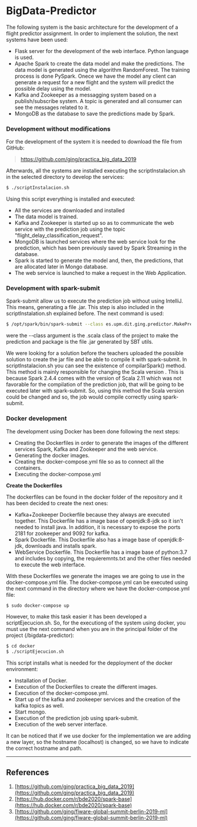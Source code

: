 # BigData-Predictor

The following system is the basic architecture for the development of a flight predictor assignment. In order to implement the solution, the next systems have been used:

  - Flask server for the development of the web interface. Python language is used.
  - Apache Spark to create the data model and make the predictions. The data model is generated using the algorithm RandomForest. The training process is done PySpark. Onece we have the model any client can generate a request for a new flight and the system will predict the possible delay using the model.
  - Kafka and Zookeeper as a messagging system based on a publish/subscribe system. A topic is generated and all consumer can see the messages related to it.
  - MongoDB as the database to save the predictions made by Spark.

### Development without modifications

For the development of the system it is needed to download the file from GitHub:
> https://github.com/ging/practica_big_data_2019

Afterwards, all the systems are installed executing the scriptInstalacion.sh in the selected directory to develop the services:

```sh
$ ./scriptInstalacion.sh
```
Using this script everything is installed and executed:

 - All the services are downloaded and installed
 - The data model is trained.
 - Kafka and Zookeeper is started up so as to communicate the web service with the prediction job using the topic "flight_delay_classification_request".
 - MongoDB is launched services where the web service look for the prediction, which has been previously saved by Spark Streaming in the database.
 - Spark is started to generate the model and, then, the predictions, that are allocated later in Mongo database.
 - The web service is launched to make a request in the Web Application.

### Development with spark-submit

Spark-submit allow us to execute the prediction job without using IntelliJ. This means, generating a file .jar. This step is also included in the scriptInstalation.sh explained before. The next command is used:

```sh
$ /opt/spark/bin/spark-submit --class es.upm.dit.ging.predictor.MakePrediction --packages org.mongodb.spark:mongo-spark-connector_2.11:2.3.2,org.apache.spark:spark-sql-kafka-0-10_2.11:2.4.0 /target/scala-2.12/flight_prediction_2.12-0.1.jar
```

were the --class argument is the .scala class of the project to make the prediction and package is the file .jar generated by SBT utils.

We were looking for a solution before the teachers uploaded the possible solution to create the jar file and be able to compile it with spark-submit. In scriptInstalacion.sh you can see the existence of compilarSpark() method. This method is mainly responsible for changing the Scala version . This is because Spark 2.4.4 comes with the version of Scala 2.11 which was not favorable for the compilation of the prediction job, that will be going to be executed later with spark-submit. So, using this method the Scala version could be changed and so, the job would compile correctly using spark-submit.



### Docker development

The development using Docker has been done following the next steps:
- Creating the Dockerfiles in order to generate the images of the different services Spark, Kafka and Zookeeper and the web service.
- Generating the docker images.
- Creating the docker-compose.yml file so as to connect all the containers.
- Executing the docker-compose.yml

**Create the Dockerfiles**

The dockerfiles can be found in the docker folder of the repository and it has been decided to create the next ones:
- Kafka+Zookeeper Dockerfile because they always are executed together. This Dockerfile has a image base of openjdk:8-jdk so it isn't needed to install java. In addition, it is necessary to expose the ports 2181 for zookeeper and 9092 for kafka.
- Spark Dockerfile. This Dockerfile also has a image base of openjdk:8-jdk, downloads and installs spark.
- WebService Dockerfile. This Dockerfile has a image base of python:3.7 and includes by copying, the requieremnts.txt and the other files needed to execute the web interface.


With these Dockerfiles we generate the images we are going to use in the docker-compose.yml file. The docker-compose.yml can be executed using the next command in the directory where we have the docker-compose.yml file:

```sh
$ sudo docker-compose up
```

However, to make this task easier it has been developed a scriptEjecucion.sh. So, for the executiong of the system using docker, you must use the next command when you are in the principal folder of the project (/bigdata-predictor):

```sh
$ cd docker
$ ./scriptEjecucion.sh
```

This script installs what is needed for the depployment of the docker environment:
- Installation of Docker.
- Execution of the Dockerfiles to create the different images.
- Execution of the docker-compose.yml.
- Start up of the kafka and zookeeper services and the creation of the kafka topics as well.
- Start mongo.
- Execution of the prediction job using spark-submit.
- Execution of the web server interface. 

It can be noticed that if we use docker for the implementation we are adding a new layer, so the hostname (localhost) is changed, so we have to indicate the correct hostname and path.

----

## References

1. [https://github.com/ging/practica_big_data_2019](https://github.com/ging/practica_big_data_2019)
2. [https://hub.docker.com/r/bde2020/spark-base](https://hub.docker.com/r/bde2020/spark-base)
3. [https://github.com/ging/fiware-global-summit-berlin-2019-ml](https://github.com/ging/fiware-global-summit-berlin-2019-ml)
  




